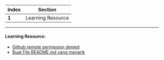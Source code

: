 Index | Section
---   | ---
**1** | Learning Resource

---

#### Learning Resource:

  * [Github remote permission denied](https://stackoverflow.com/questions/47465644/github-remote-permission-denied)
  * [Buat File README.md yang menarik](https://www.youtube.com/watch?v=Nj87GEXxhjc&t=124s)

  
